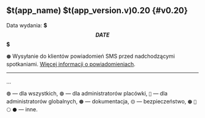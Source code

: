 ## $t(app_name) $t(app_version.v)0.20 {#v0.20}

Data wydania: **$$$DATE$$$**

`🟠` Wysyłanie do klientów powiadomień SMS przed nadchodzącymi spotkaniami.
[Więcej informacji o powiadomieniach](meeting-notifications).

<!-- $$$DELETE_FROM_HERE_WHEN_FINAL$$$, $$$ADD_LOG_ABOVE_SINCE_COMMIT$$$ 2127e773422bd5625a57365d3a089217f3f29f96 -->

---

…

`🟢` — dla wszystkich,
`🟣` — dla administratorów placówki,
`🔴` — dla administratorów globalnych,
`🟤` — dokumentacja,
`🟡` — bezpieczeństwo,
`🟠` `🔵` `⚪` `⚫` — inne.
